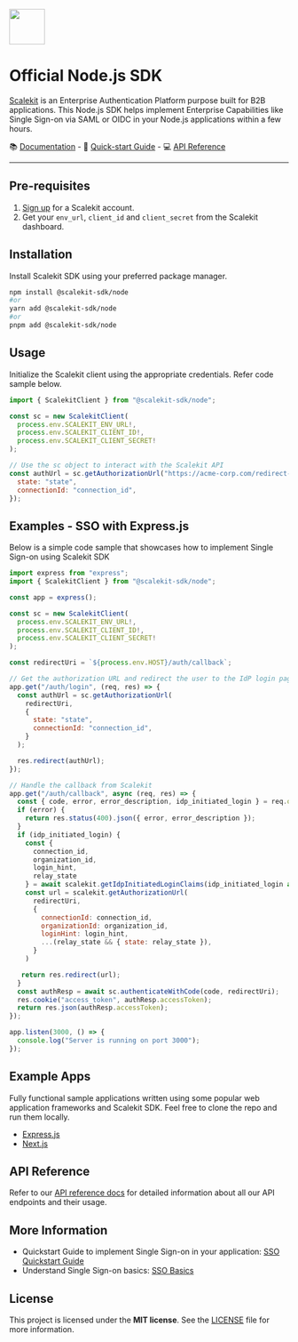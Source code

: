 <p align="left">
  <a href="https://scalekit.com" target="_blank" rel="noopener noreferrer">
    <picture>
      <img src="https://cdn.scalekit.cloud/v1/scalekit-logo-dark.svg" height="64">
    </picture>
  </a>
  <br/>
</p>

# Official Node.js SDK
<a href="https://scalekit.com" target="_blank" rel="noopener noreferrer">Scalekit</a> is an Enterprise Authentication Platform purpose built for B2B applications. This Node.js SDK helps implement Enterprise Capabilities like Single Sign-on via SAML or OIDC in your Node.js applications within a few hours.

<div>
📚 <a target="_blank" href="https://docs.scalekit.com">Documentation</a> - 🚀 <a target="_blank" href="https://docs.scalekit.com">Quick-start Guide</a> - 💻 <a target="_blank" href="https://docs.scalekit.com/apis">API Reference</a>
</div>
<hr />

## Pre-requisites

1. [Sign up](https://scalekit.com) for a Scalekit account.
2. Get your ```env_url```, ```client_id``` and ```client_secret``` from the Scalekit dashboard.

## Installation

Install Scalekit SDK using your preferred package manager. 

```sh
npm install @scalekit-sdk/node
#or
yarn add @scalekit-sdk/node
#or
pnpm add @scalekit-sdk/node
```

## Usage

Initialize the Scalekit client using the appropriate credentials. Refer code sample below.

```javascript
import { ScalekitClient } from "@scalekit-sdk/node";

const sc = new ScalekitClient(
  process.env.SCALEKIT_ENV_URL!,
  process.env.SCALEKIT_CLIENT_ID!,
  process.env.SCALEKIT_CLIENT_SECRET!
);

// Use the sc object to interact with the Scalekit API
const authUrl = sc.getAuthorizationUrl("https://acme-corp.com/redirect-uri", {
  state: "state",
  connectionId: "connection_id",
});

```

## Examples - SSO with Express.js

Below is a simple code sample that showcases how to implement Single Sign-on using Scalekit SDK

```javascript
import express from "express";
import { ScalekitClient } from "@scalekit-sdk/node";

const app = express();

const sc = new ScalekitClient(
  process.env.SCALEKIT_ENV_URL!,
  process.env.SCALEKIT_CLIENT_ID!,
  process.env.SCALEKIT_CLIENT_SECRET!
);

const redirectUri = `${process.env.HOST}/auth/callback`;

// Get the authorization URL and redirect the user to the IdP login page
app.get("/auth/login", (req, res) => {
  const authUrl = sc.getAuthorizationUrl(
    redirectUri, 
    {
      state: "state",
      connectionId: "connection_id",
    }
  );

  res.redirect(authUrl);
});

// Handle the callback from Scalekit 
app.get("/auth/callback", async (req, res) => {
  const { code, error, error_description, idp_initiated_login } = req.query;
  if (error) {
    return res.status(400).json({ error, error_description });
  }
  if (idp_initiated_login) {
    const { 
      connection_id, 
      organization_id, 
      login_hint, 
      relay_state 
    } = await scalekit.getIdpInitiatedLoginClaims(idp_initiated_login as string);
    const url = scalekit.getAuthorizationUrl(
      redirectUri,
      {
        connectionId: connection_id,
        organizationId: organization_id,
        loginHint: login_hint,
        ...(relay_state && { state: relay_state }),
      }
    )

   return res.redirect(url);
  }
  const authResp = await sc.authenticateWithCode(code, redirectUri);
  res.cookie("access_token", authResp.accessToken);
  return res.json(authResp.accessToken);
});

app.listen(3000, () => {
  console.log("Server is running on port 3000");
});
```

## Example Apps  

Fully functional sample applications written using some popular web application frameworks and Scalekit SDK. Feel free to clone the repo and run them locally.

- [Express.js](https://github.com/scalekit-inc/scalekit-express-example.git)
- [Next.js](https://github.com/scalekit-inc/scalekit-nextjs-example.git)

## API Reference

Refer to our [API reference docs](https://docs.scalekit.com/apis) for detailed information about all our API endpoints and their usage.

## More Information

- Quickstart Guide to implement Single Sign-on in your application: [SSO Quickstart Guide](https://docs.scalekit.com)
- Understand Single Sign-on basics: [SSO Basics](https://docs.scalekit.com/best-practices/single-sign-on)

## License

This project is licensed under the **MIT license**.
See the [LICENSE](LICENSE) file for more information.
